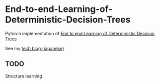 # End-to-end-Learning-of-Deterministic-Decision-Trees
Pytorch implementation of [End to end Learning of Deterministic Decision Trees](https://arxiv.org/abs/1712.02743)

See my [tech blog (japanese)]()

## TODO
Structure learning